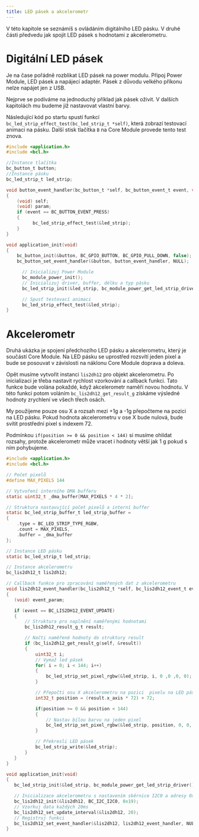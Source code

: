 ```yaml
---
title: LED pásek a akcelerometr
---
```


V této kapitole se seznámíš s ovládáním digitálního LED pásku. V druhé části předvedu jak spojit LED pásek s hodnotami z akcelerometru.

# Digitální LED pásek

Je na čase pořádně rozblikat LED pásek na power modulu.
Připoj Power Module, LED pásek a napájecí adaptér. Pásek z důvodu velkého příkonu nelze napájet jen z USB.

Nejprve se podíváme na jednoduchý příklad jak pásek oživit. V dalších kapitolách mu budeme již nastavovat vlastní barvy.

Následující kód po startu spustí funkcí `bc_led_strip_effect_test(bc_led_strip_t *self)`, která zobrazí testovací animaci na pásku.
Další stisk tlačítka `B` na Core Module provede tento test znova.

```c
#include <application.h>
#include <bcl.h>

//Instance tlačítka
bc_button_t button;
//Instance pásku
bc_led_strip_t led_strip;

void button_event_handler(bc_button_t *self, bc_button_event_t event, void *param)
{
	(void) self;
	(void) param;
	if (event == BC_BUTTON_EVENT_PRESS)
	{
          bc_led_strip_effect_test(&led_strip);
	}
}

void application_init(void)
{
	bc_button_init(&button, BC_GPIO_BUTTON, BC_GPIO_PULL_DOWN, false);
	bc_button_set_event_handler(&button, button_event_handler, NULL);

      // Inicializuj Power Module
      bc_module_power_init();
      // Inicializuj driver, buffer, délku a typ pásku
      bc_led_strip_init(&led_strip, bc_module_power_get_led_strip_driver(), &bc_module_power_led_strip_buffer_rgbw_144);

      // Spusť testovací animaci
      bc_led_strip_effect_test(&led_strip);
}
```

# Akcelerometr

Druhá ukázka je spojení předchozího LED pásku a akcelerometru, který je součástí Core Module. Na LED pásku se uprostřed rozsvítí jeden pixel a bude se posouvat v závislosti na náklonu Core Module doprava a doleva.

Opět musíme vytvořit instanci `lis2dh12` pro objekt akcelerometru.
Po inicializaci je třeba nastavit rychlost vzorkování a callback funkci.
Tato funkce bude volána pokaždé, když akcelerometr naměří novou hodnotu.
V této funkci potom voláním `bc_lis2dh12_get_result_g` získáme výsledné hodnoty zrychlení ve všech třech osách.

My použijeme pouze osu X a rozsah mezi +1g a -1g přepočteme na pozici na LED pásku. Pokud hodnota akcelerometru v ose X bude nulová, bude svítit prostřední pixel s indexem 72.

Podmínkou `if(position >= 0 && position < 144)` si musíme ohlídat rozsahy, protože akcelerometr může vracet i hodnoty větší jak 1 g pokud s ním pohybujeme.

```c
#include <application.h>
#include <bcl.h>

// Počet pixelů
#define MAX_PIXELS 144

// Vytvoření interního DMA bufferu
static uint32_t _dma_buffer[MAX_PIXELS * 4 * 2];

// Struktura nastavující počet pixelů a interní buffer
static bc_led_strip_buffer_t led_strip_buffer =
{
    .type = BC_LED_STRIP_TYPE_RGBW,
    .count = MAX_PIXELS,
    .buffer = _dma_buffer
};

// Instance LED pásku
static bc_led_strip_t led_strip;

// Instance akcelerometru
bc_lis2dh12_t lis2dh12;

// Callback funkce pro zpracování naměřených dat z akcelerometru
void lis2dh12_event_handler(bc_lis2dh12_t *self, bc_lis2dh12_event_t event, void *event_param)
{
   (void) event_param;

   if (event == BC_LIS2DH12_EVENT_UPDATE)
   {
       // Struktura pro naplnění naměřenými hodnotami
       bc_lis2dh12_result_g_t result;

       // Načti naměřené hodnoty do struktury result
       if (bc_lis2dh12_get_result_g(self, &result))
       {
           uint32_t i;
           // Vymaž led pásek
           for( i = 0; i < 144; i++)
           {
               bc_led_strip_set_pixel_rgbw(&led_strip, i, 0 ,0 ,0, 0);
           }

           // Přepočti osu X akcelerometru na pozici  pixelu na LED pásku
           int32_t position = (result.x_axis * 72) + 72;

           if(position >= 0 && position < 144)
           {
               // Nastav bílou barvu na jeden pixel
               bc_led_strip_set_pixel_rgbw(&led_strip, position, 0, 0, 0, 100);
           }

           // Překresli LED pásek
           bc_led_strip_write(&led_strip);
       }
   }
}

void application_init(void)
{
   bc_led_strip_init(&led_strip, bc_module_power_get_led_strip_driver(), &led_strip_buffer);

   // Inicializace akcelerometru s nastavením sběrnice I2C0 a adresy 0x19
   bc_lis2dh12_init(&lis2dh12, BC_I2C_I2C0, 0x19);
   // Vzorkuj data každých 20ms
   bc_lis2dh12_set_update_interval(&lis2dh12, 20);
   // Registruj funkci
   bc_lis2dh12_set_event_handler(&lis2dh12, lis2dh12_event_handler, NULL);
}
```
